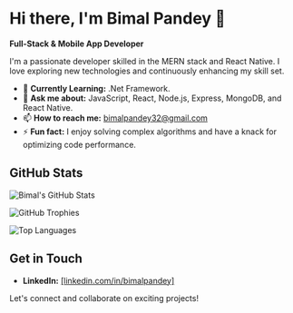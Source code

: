 # Hi there, I'm Bimal Pandey 👋

**Full-Stack & Mobile App Developer**

I'm a passionate developer skilled in the MERN stack and React Native. I love exploring new technologies and continuously enhancing my skill set.

- 🌱 **Currently Learning:** .Net Framework.
- 💬 **Ask me about:** JavaScript, React, Node.js, Express, MongoDB, and React Native.
- 📫 **How to reach me:** [bimalpandey32@gmail.com](mailto:bimalpandey32@gmail.com)
- ⚡ **Fun fact:** I enjoy solving complex algorithms and have a knack for optimizing code performance.

## GitHub Stats

![Bimal's GitHub Stats](https://github-profile-summary-cards.vercel.app/api/cards/stats?username=BimalPandeyCode&theme=radical)

![GitHub Trophies](https://github-profile-trophy.vercel.app/?username=BimalPandeyCode&theme=radical)

![Top Languages](https://github-readme-stats.vercel.app/api/top-langs/?username=BimalPandeyCode&layout=compact&theme=radical)

## Get in Touch

- **LinkedIn:** [[linkedin.com/in/bimalpandey]](https://www.linkedin.com/in/bimal-pandey-740104208/)

Let's connect and collaborate on exciting projects!
